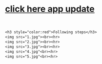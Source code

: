 <html><body>

<h1>
        <a href="nts.notes.ver.1.1.build.1.apk">click here app update</a>
</h1>
<br>

    <h3 style="color:red">Following steps</h3>
    <img src="1.jpg"><br><hr>
    <img src="2.jpg"><br><hr>
    <img src="3.jpg"><br><hr>
    <img src="4.jpg"<br><hr>
    <img src="5.jpg"<br><hr>

</body>
</html>
